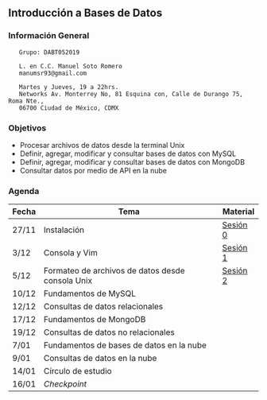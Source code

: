 ## Introducción a Bases de Datos

### Información General

```
   Grupo: DABT052019

   L. en C.C. Manuel Soto Romero
   manumsr93@gmail.com

   Martes y Jueves, 19 a 22hrs.
   Networks Av. Monterrey No, 81 Esquina con, Calle de Durango 75, Roma Nte., 
   06700 Ciudad de México, CDMX
```

### Objetivos
- Procesar archivos de datos desde la terminal Unix
- Definir, agregar, modificar y consultar bases de datos con MySQL
- Definir, agregar, modificar y consultar bases de datos con MongoDB
- Consultar datos por medio de API en la nube

### Agenda

| Fecha | Tema                                             | Material |
|-------|--------------------------------------------------|----------|
| 27/11 | Instalación                                      | [Sesión 0](https://docs.google.com/document/d/1P7xnYGl1ChaPsauKGTy-UYMAsx9Q2FgnhNAgwdjZ798/edit?usp=sharing) |
| 3/12  | Consola y Vim                                    | [Sesión 1](Sesion-01/) |
| 5/12  | Formateo de archivos de datos desde consola Unix | [Sesión 2](Sesion-02/) |
| 10/12 | Fundamentos de MySQL                             |          |
| 12/12 | Consultas de datos relacionales                  |          |
| 17/12 | Fundamentos de MongoDB                           |          |
| 19/12 | Consultas de datos no relacionales               |          |
| 7/01  | Fundamentos de bases de datos en la nube         |          |
| 9/01  | Consultas de datos en la nube                    |          |
| 14/01 | Círculo de estudio                               |          |
| 16/01 | *Checkpoint*                                     |          |
